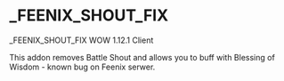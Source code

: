 _FEENIX_SHOUT_FIX
=================
_FEENIX_SHOUT_FIX WOW 1.12.1 Client

This addon removes Battle Shout and allows you to buff with Blessing of Wisdom - known bug on Feenix serwer.

